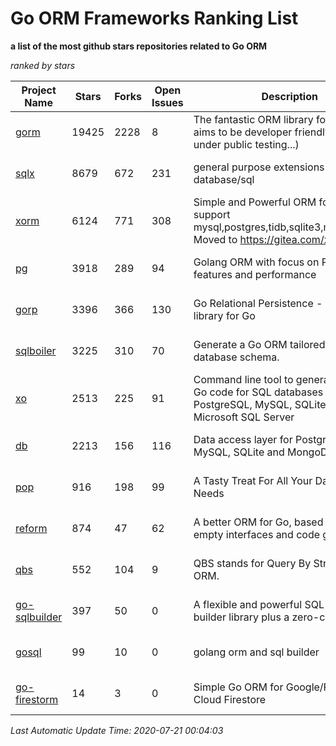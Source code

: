 Go ORM Frameworks Ranking List
==========

**a list of the most github stars repositories related to Go ORM**

*ranked by stars*

| Project Name | Stars | Forks | Open Issues | Description | Last Commit |
| ------------ | ----- | ----- | ----------- | ----------- | ----------- |
| [gorm](https://github.com/go-gorm/gorm) | 19425 | 2228 | 8 | The fantastic ORM library for Golang, aims to be developer friendly (v2 is under public testing...) | 2020-07-20 10:59:28 |
| [sqlx](https://github.com/jmoiron/sqlx) | 8679 | 672 | 231 | general purpose extensions to golang's database/sql | 2020-06-15 14:10:59 |
| [xorm](https://github.com/go-xorm/xorm) | 6124 | 771 | 308 | Simple and Powerful ORM for Go, support mysql,postgres,tidb,sqlite3,mssql,oracle, Moved to https://gitea.com/xorm/xorm | 2019-10-15 07:03:49 |
| [pg](https://github.com/go-pg/pg) | 3918 | 289 | 94 | Golang ORM with focus on PostgreSQL features and performance | 2020-07-19 06:19:05 |
| [gorp](https://github.com/go-gorp/gorp) | 3396 | 366 | 130 | Go Relational Persistence - an ORM-ish library for Go | 2019-10-26 21:47:07 |
| [sqlboiler](https://github.com/volatiletech/sqlboiler) | 3225 | 310 | 70 | Generate a Go ORM tailored to your database schema. | 2020-07-03 19:16:51 |
| [xo](https://github.com/xo/xo) | 2513 | 225 | 91 | Command line tool to generate idiomatic Go code for SQL databases supporting PostgreSQL, MySQL, SQLite, Oracle, and Microsoft SQL Server | 2020-04-25 01:19:23 |
| [db](https://github.com/upper/db) | 2213 | 156 | 116 | Data access layer for PostgreSQL, MySQL, SQLite and MongoDB. | 2020-06-30 19:33:43 |
| [pop](https://github.com/gobuffalo/pop) | 916 | 198 | 99 | A Tasty Treat For All Your Database Needs | 2020-07-07 15:46:17 |
| [reform](https://github.com/go-reform/reform) | 874 | 47 | 62 | A better ORM for Go, based on non-empty interfaces and code generation. | 2020-07-20 06:22:24 |
| [qbs](https://github.com/coocood/qbs) | 552 | 104 | 9 | QBS stands for Query By Struct. A Go ORM. | 2017-04-18 01:16:07 |
| [go-sqlbuilder](https://github.com/huandu/go-sqlbuilder) | 397 | 50 | 0 | A flexible and powerful SQL string builder library plus a zero-config ORM. | 2019-11-21 06:53:43 |
| [gosql](https://github.com/rushteam/gosql) | 99 | 10 | 0 | golang orm and sql builder | 2020-07-13 07:34:58 |
| [go-firestorm](https://github.com/jschoedt/go-firestorm) | 14 | 3 | 0 | Simple Go ORM for Google/Firebase Cloud Firestore | 2020-07-07 16:31:05 |

*Last Automatic Update Time: 2020-07-21 00:04:03*